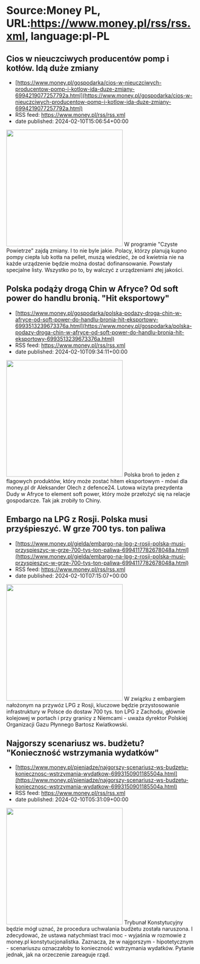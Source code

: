 # Source:Money PL, URL:https://www.money.pl/rss/rss.xml, language:pl-PL

## Cios w nieuczciwych producentów pomp i kotłów. Idą duże zmiany
 - [https://www.money.pl/gospodarka/cios-w-nieuczciwych-producentow-pomp-i-kotlow-ida-duze-zmiany-6994219077257792a.html](https://www.money.pl/gospodarka/cios-w-nieuczciwych-producentow-pomp-i-kotlow-ida-duze-zmiany-6994219077257792a.html)
 - RSS feed: https://www.money.pl/rss/rss.xml
 - date published: 2024-02-10T15:06:54+00:00

<img src="https://i.wpimg.pl/308x/filerepo.grupawp.pl/api/v1/display/embed/56c50a59-adf0-45b4-b2de-1ef76a38b608" width="308" /> W programie "Czyste Powietrze" zajdą zmiany. I to nie byle jakie. Polacy, którzy planują kupno pompy ciepła lub kotła na pellet, muszą wiedzieć, że od kwietnia nie na każde urządzenie będzie można dostać dofinansowanie. Powstały specjalne listy. Wszystko po to, by walczyć z urządzeniami złej jakości.

## Polska podąży drogą Chin w Afryce? Od soft power do handlu bronią. "Hit eksportowy"
 - [https://www.money.pl/gospodarka/polska-podazy-droga-chin-w-afryce-od-soft-power-do-handlu-bronia-hit-eksportowy-6993513239673376a.html](https://www.money.pl/gospodarka/polska-podazy-droga-chin-w-afryce-od-soft-power-do-handlu-bronia-hit-eksportowy-6993513239673376a.html)
 - RSS feed: https://www.money.pl/rss/rss.xml
 - date published: 2024-02-10T09:34:11+00:00

<img src="https://i.wpimg.pl/308x/filerepo.grupawp.pl/api/v1/display/embed/e2933a11-e424-4af8-a0dd-5df56ceb2744" width="308" /> Polska broń to jeden z flagowych produktów, który może zostać hitem eksportowym - mówi dla money.pl dr Aleksander Olech z defence24. Lutowa wizyta prezydenta Dudy w Afryce to element soft power, który może przełożyć się na relacje gospodarcze. Tak jak zrobiły to Chiny.

## Embargo na LPG z Rosji. Polska musi przyśpieszyć. W grze 700 tys. ton paliwa
 - [https://www.money.pl/gielda/embargo-na-lpg-z-rosji-polska-musi-przyspieszyc-w-grze-700-tys-ton-paliwa-6994117782678048a.html](https://www.money.pl/gielda/embargo-na-lpg-z-rosji-polska-musi-przyspieszyc-w-grze-700-tys-ton-paliwa-6994117782678048a.html)
 - RSS feed: https://www.money.pl/rss/rss.xml
 - date published: 2024-02-10T07:15:07+00:00

<img src="https://i.wpimg.pl/308x/filerepo.grupawp.pl/api/v1/display/embed/dedf0850-e3d7-4b42-b102-92f263b38b27" width="308" /> W związku z embargiem nałożonym na przywóz LPG z Rosji, kluczowe będzie przystosowanie infrastruktury w Polsce do dostaw 700 tys. ton LPG z Zachodu, głównie kolejowej w portach i przy granicy z Niemcami - uważa dyrektor Polskiej Organizacji Gazu Płynnego Bartosz Kwiatkowski.

## Najgorszy scenariusz ws. budżetu? "Konieczność wstrzymania wydatków"
 - [https://www.money.pl/pieniadze/najgorszy-scenariusz-ws-budzetu-koniecznosc-wstrzymania-wydatkow-6993150901185504a.html](https://www.money.pl/pieniadze/najgorszy-scenariusz-ws-budzetu-koniecznosc-wstrzymania-wydatkow-6993150901185504a.html)
 - RSS feed: https://www.money.pl/rss/rss.xml
 - date published: 2024-02-10T05:31:09+00:00

<img src="https://i.wpimg.pl/308x/filerepo.grupawp.pl/api/v1/display/embed/466b70f2-f90c-457a-8a33-11d34318a8f9" width="308" /> Trybunał Konstytucyjny będzie mógł uznać, że procedura uchwalania budżetu została naruszona. I zdecydować, że ustawa natychmiast traci moc - wyjaśnia w rozmowie z money.pl konstytucjonalistka. Zaznacza, że w najgorszym - hipotetycznym - scenariuszu oznaczałoby to konieczność wstrzymania wydatków. Pytanie jednak, jak na orzeczenie zareaguje rząd.

